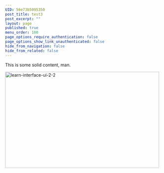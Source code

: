 ```yaml
---
UID: 56e73b5095350
post_title: test3
post_excerpt: ""
layout: page
published: true
menu_order: 100
page_options_require_authentication: false
page_options_show_link_unauthenticated: false
hide_from_navigation: false
hide_from_related: false
---
```

<p>This is some solid content, man.</p>

<p><a href="https://dev-mesosphere-documentation.pantheon.io/wp-content/uploads/2016/03/learn-interface-ui-2-2.jpg" rel="attachment wp-att-3876"><img src="https://dev-mesosphere-documentation.pantheon.io/wp-content/uploads/2016/03/learn-interface-ui-2-2.jpg" alt="learn-interface-ui-2-2" width="500" height="313" class="alignnone size-full wp-image-3876" /></a></p>